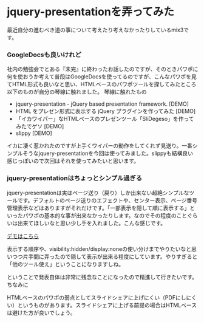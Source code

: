 # jquery-presentationを弄ってみた

最近自分の進むべき道の事について考えたり考えなかったりしているmix3です。

### GoogleDocsも良いけれど

社内の勉強会でとある『未完』に終わったお話したのですが、そのときパワポに何を使おうか考えて普段はGoogleDocsを使ってるのですが、こんなパワポを見てHTML形式も良いなと思い、HTMLベースのパワポツールを探してみたところ以下のものが自分の琴線に触れました。
琴線に触れたもの

* jquery-presentation - jQuery based presentation framework. [DEMO]
* HTML をプレゼン形式に表示する jQuery プラグインを作ってみた [DEMO]
* 「イカワイパー」なHTMLベースのプレゼンツール「SliDegeso」を作ってみたでゲソ [DEMO]
* slippy [DEMO]

イカに凄く惹かれたのですが上手くワイパーの動作をしてくれず見送り。一番シンプルそうなjquery-presentationを今回は使ってみました。slippyも結構良い感じっぽいので次回はそれを使ってみたいと思います。

### jquery-presentationはちょっとシンプル過ぎる

jquery-presentationは実はページ送り（戻り）しか出来ない超絶シンプルなツールです。デフォルトのページ送りのエフェクトや、センター表示、ページ番号管理表示などはありますがそれだけです。「一部表示を隠して順に表示する」といったパワポの基本的な事が出来なかったりします。なのでその程度のことぐらいは出来てほしいなと思い少し手を入れました。こんな感じです。

[デモはこちら](http://dl.dropbox.com/u/5299588/jquery-presentation/index.html)

<script src="https://gist.github.com/1019885.js"> </script>

表示する順序や、visibility:hidden/display:noneの使い分けまでやりたいなと思いつつ片手間に弄ったので隠して表示が出来る程度にしています。やりすぎると「他のツール使え」ということになりますしね。

ということで発表自体は非常に残念なことになったので精進して行きたいです。
ちなみに

HTMLベースのパワポの弱点としてスライドシェアに上げにくい（PDFにしにくい）というものがあります。スライドシェアに上げる前提の場合はHTMLベースは避けた方が良いでしょう。
